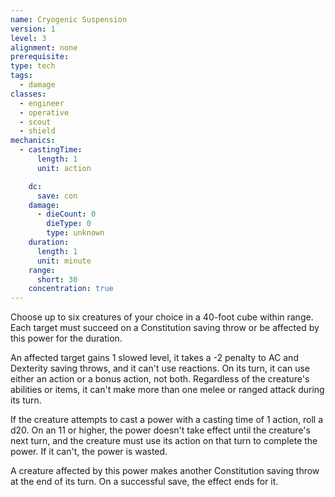 ```yaml
---
name: Cryogenic Suspension
version: 1
level: 3
alignment: none
prerequisite: 
type: tech
tags:
  - damage
classes:
  - engineer
  - operative
  - scout
  - shield
mechanics:
  - castingTime:
      length: 1
      unit: action

    dc:
      save: con
    damage:
      - dieCount: 0
        dieType: 0
        type: unknown
    duration:
      length: 1
      unit: minute
    range:
      short: 30
    concentration: true
---
```

Choose up to six creatures of your choice in a 40-foot cube within range. Each target must succeed on a Constitution saving throw or be affected by this power for the duration.

An affected target gains 1 slowed level, it takes a -2 penalty to AC and Dexterity saving throws, and it can't use reactions. On its turn, it can use either an action or a bonus action, not both. Regardless of the creature's abilities or items, it can't make more than one melee or ranged attack during its turn.

If the creature attempts to cast a power with a casting time of 1 action, roll a d20. On an 11 or higher, the power doesn't take effect until the creature's next turn, and the creature must use its action on that turn to complete the power. If it can't, the power is wasted.	

A creature affected by this power makes another Constitution saving throw at the end of its turn. On a successful save, the effect ends for it.
    